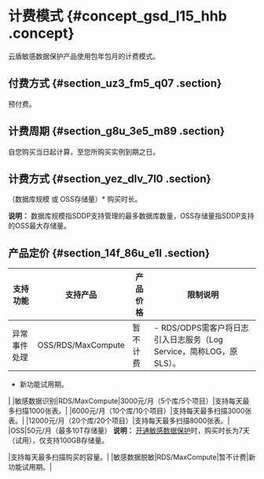 # 计费模式 {#concept_gsd_l15_hhb .concept}

云盾敏感数据保护产品使用包年包月的计费模式。

## 付费方式 {#section_uz3_fm5_q07 .section}

预付费。

## 计费周期 {#section_g8u_3e5_m89 .section}

自您购买当日起计算，至您所购买实例到期之日。

## 计费方式 {#section_yez_dlv_7l0 .section}

（数据库规模 或 OSS存储量）\* 购买时长。

**说明：** 数据库规模指SDDP支持管理的最多数据库数量，OSS存储量指SDDP支持的OSS最大存储量。

## 产品定价 {#section_14f_86u_e1l .section}

|支持功能|支持产品|产品价格|限制说明|
|----|----|----|----|
|异常事件处理|OSS/RDS/MaxCompute|暂不计费| -   RDS/ODPS需客户将日志引入日志服务（Log Service，简称LOG，原SLS）。
-   新功能试用期。

 |
|敏感数据识别|RDS/MaxCompute|3000元/月（5个库/5个项目）|支持每天最多扫描1000张表。|
|6000元/月（10个库/10个项目）|支持每天最多扫描3000张表。|
|12000元/月（20个库/20个项目）|支持每天最多扫描8000张表。|
|OSS|50元/月（最多10T存储量） **说明：** [开通敏感数据保护](cn.zh-CN/产品定价/开通敏感数据保护.md#)时，购买时长为7天（试用），仅支持100GB存储量。

 |支持每天最多扫描购买的容量。|
|敏感数据脱敏|RDS/MaxCompute|暂不计费|新功能试用期。|

